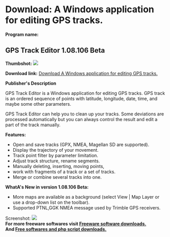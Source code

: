 # Download: A Windows application for editing GPS tracks.

**Program name:**

## GPS Track Editor 1.08.106 Beta

  
**Thumbshot:** ![](http://www.freewarefiles.com/screenshot/gpstrackeditor_md.jpg)   
  
**Download link:** [Download A Windows application for editing GPS tracks.](http://freesoftwares.boysofts.com/GPS-Track-Editor_program_81813.html)  
  


**Publisher's Description**  
  


GPS Track Editor is a Windows application for editing GPS tracks. GPS track is an ordered sequence of points with latitude, longitude, date, time, and maybe some other parameters. 

GPS Track Editor can help you to clean up your tracks. Some deviations are processed automatically but you can always control the result and edit a part of the track manually.

**Features:**

  * Open and save tracks (GPX, NMEA, Magellan SD are supported). 
  * Display the trajectory of your movement. 
  * Track point filter by parameter limitation. 
  * Adjust track structure, rename segments. 
  * Manually deleting, inserting, moving points, 
  * work with fragments of a track or a set of tracks. 
  * Merge or combine several tracks into one. 

**WhatA's New in version 1.08.106 Beta:**

  * More maps are available as a background (select View | Map Layer or use a drop-down list on the toolbar). 
  * Supported PTNL,GGK NMEA message used by Trimble GPS receivers. 

  
  
Screenshot: ![](http://www.freewarefiles.com/screenshot/gpstrackeditor.jpg)   
**For more freeware softwares visit [Freeware software downloads.](http://freesoftwares.boysofts.com/)**   
**And [Free softwares and php script downloads.](http://www.boysofts.com/)**
